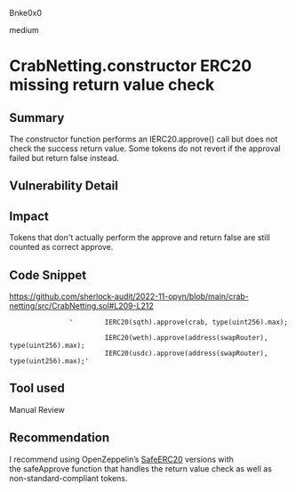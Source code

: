 Bnke0x0

medium

# CrabNetting.constructor ERC20 missing return value check

## Summary
The constructor function performs an IERC20.approve() call but does not check the success return value. Some tokens do not revert if the approval failed but return false instead.
## Vulnerability Detail

## Impact
Tokens that don't actually perform the approve and return false are still counted as correct approve.

## Code Snippet
https://github.com/sherlock-audit/2022-11-opyn/blob/main/crab-netting/src/CrabNetting.sol#L209-L212

                   '        IERC20(sqth).approve(crab, type(uint256).max);

                            IERC20(weth).approve(address(swapRouter), type(uint256).max);
                            IERC20(usdc).approve(address(swapRouter), type(uint256).max);'

## Tool used

Manual Review

## Recommendation
I recommend using OpenZeppelin’s [SafeERC20](https://github.com/OpenZeppelin/openzeppelin-contracts/blob/release-v4.1/contracts/token/ERC20/utils/SafeERC20.sol#L74) versions with the safeApprove function that handles the return value check as well as non-standard-compliant tokens.